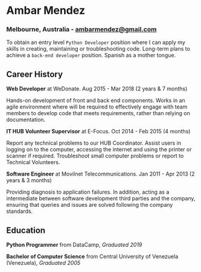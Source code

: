 # Ambar Mendez
### Melbourne, Australia - ambarmendez@gmail.com

To obtain an entry level `Python Developer` position where I can apply my skills in creating, maintaining or troubleshooting code. Long-term plans to achieve a `back-end developer` position. Spanish as a mother tongue.

## Career History

**Web Developer** at WeDonate. Aug 2015 - Mar 2018 (2 years & 7 months)

Hands-on development of front and back end components. Works in an agile environment where will be required to effectively engage with team members to develop code that meets requirements, rather than relying on documentation.

**IT HUB Volunteer Supervisor** at E-Focus. Oct 2014 - Feb 2015 (4 months)

Report any technical problems to our HUB Coordinator. Assist users in logging on to the computer, accessing the internet and using the printer or scanner if required. Troubleshoot small computer problems or report to Technical Volunteers.

**Software Engineer** at Movilnet Telecommunications. Jan 2011 - Apr 2013 (2 years & 3 months)

Providing diagnosis to application failures. In addition, acting as a intermediate between software development third parties and the company, ensuring that queries and issues are solved following the company standards.

## Education

**Python Programmer** from DataCamp, _Graduated 2019_

**Bachelor of Computer Science** from Central University of Venezuela (Venezuela), _Graduated 2005_

